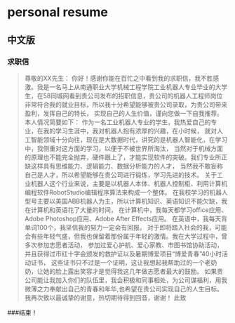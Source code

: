 # personal resume

## 中文版

### 求职信

>尊敬的XX先生：
你好！感谢你能在百忙之中看到我的求职信，我不胜感激。我是一名马上从南通职业大学机械工程学院工业机器人专业毕业的大学生，在58同城网看到贵公司发布的招职信息，贵公司的机器人工程师岗位非常符合我的就业目标，所以我十分希望能够被贵公司录取，为贵公司带来盈利，发挥自己的特长，
实现自己的人生价值，谨向您做一下自我推荐。
本人情况简要如下：
作为一名工业机器人专业的学生，我热爱自己的专业，在我的学习生涯中，我对机器人抱有浓厚的兴趣，在小时候，
就对人工智能领域十分向往，现在是大数据时代，讲究的是机器人智能化，在学习中，我侧重对这方面的学习，以便于不被世界所淘汰，
当然对于机械方面的原理也不能完全抛弃，硬件跟上了，才能实现软件的突破。我们专业所正缺这样具有思维能力、逻辑能力、数据分析能力的人才，
当然我不敢妄称自己是人才，所以希望能够在贵公司进行锻炼，学习先进的技术。
关于工业机器人这个行业来说，主要是以机器人本体、机器人控制柜、利用计算机编程软件RobotStudio编辑程序算法来构成一个整体。
在我校学习的机器人型号主要以美国ABB机器人为主，所以计算机知识、英语知识不能欠缺，我在计算机和英语花了大量的时间，
在计算机中，我每天都学习office应用、Adobe Photoshop应用、Adobe After Effects应用。 在英语中，我每天背单词100个，我坚信我的努力一定会有回报。
对于即将踏入社会的我，可能会有些年轻气盛，但我也保留着那份属于年轻的激情。我在大学过程中，曾多次参加志愿者活动，
参加过爱心护航、爱心家教、市图书馆协助活动，并且获得过市红十字会颁发的救护证以及暑期博爱项目“博爱青春”40小时活动证书，
这些证书只不过是一个证明，这让我想起我帮助过的一个老奶奶，让她的脸上露出笑容才是觉得我这几年做志愿者最大的鼓励。
如果贵公司能让我加入你们的队伍里，我会积极和同事相处，为公司谋福利，用我微薄之力奉献出自己的青春和年华,也希望在贵公司实现自己的人生目标。
我再次致以最诚挚的谢意，热切期待得到回音，谢谢！
此致

###结束！

